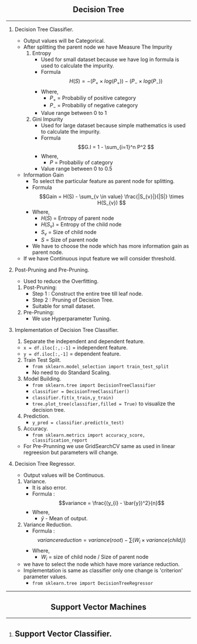 <h2 align="center">
  Decision Tree
</h2>  

---
1. Decision Tree Classifier.
    - Output values will be Categorical.
    - After splitting the parent node we have Measure The Impurity
        1. Entropy 
            - Used for small dataset because we have log in formula is used to calculate the impurity.
            - Formula 
            $$H(S) = - (P_{+} \times log(P_{+})) - (P_{-} \times log(P_{-}))$$
            - Where, 
                - $P_{+}$ = Probabiliy of positive category
                - $P_{-}$ = Probabiliy of negative category
            - Value range between 0 to 1
        2. Gini Impurity 
            - Used for large dataset because simple mathematics is used to calculate the impurity.
            - Formula 
            $$G.I = 1 - \sum_{i=1}^n P^2 $$            
            - Where, 
                - $P$ = Probabiliy of category
            - Value range between 0 to 0.5
    - Information Gain
        - To select the particular feature as parent node for splitting.
        - Formula 
        $$Gain = H(S) - \sum_{v \in value} \frac{|S_{v}|}{|S|} \times H(S_{v}) $$
        - Where, 
            - $H(S)$ = Entropy of parent node
            - $H(S_{v})$ = Entropy of the child node
            - $S_{v}$ = Size of child node
            - $S$ = Size of parent node
        - We have to choose the node which has more information gain as parent node.
    - If we have Continuous input feature we will consider threshold. 

2. Post-Pruning and Pre-Pruning.
    - Used to reduce the Overfitting.
    1. Post-Pruning: 
        - Step 1 : Construct the entire tree till leaf node.
        - Step 2 : Pruning of Decision Tree.
        - Suitable for small dataset.
    2. Pre-Pruning: 
        - We use Hyperparameter Tuning.

3. Implementation of Decision Tree Classifier.
    1. Separate the independent and dependent feature.
    - ```x = df.iloc[:,:-1]``` = independent feature.
    - ```y = df.iloc[:,-1]``` = dependent feature.
    2. Train Test Split.
        - ```from sklearn.model_selection import train_test_split```
        - No need to do Standard Scaling.
    3. Model Building.
        - ```from sklearn.tree import DecisionTreeClassifier```
        - ```classifier = DecisionTreeClassifier()```
        - ```classifier.fit(x_train,y_train)```
        - ```tree.plot_tree(classifier,filled = True)```  to visualize the decision tree.
    4. Prediction.
        - ```y_pred = classifier.predict(x_test)```
    5. Accuracy.
        - ```from sklearn.metrics import accuracy_score, classification_report```
    - For Pre-Prunning we use GridSearchCV same as used in linear regreesion but parameters will change.

4. Decision Tree Regressor.
    - Output values will be Continuous.
    1. Variance.
        - It is also error.
        - Formula :
        $$variance = \frac{(y_{i} - \bar{y})^2}{n}$$
        - Where,
            - $\bar{y}$ - Mean of output.
    2. Variance Reduction.
        - Formula : 
        $$variance reduction = variance(root) - \sum (W_{i} \times variance(child_i))$$
        - Where,
            - $W_{i}$ = size of child node / Size of parent node
    - we have to select the node which have more variance reduction.
    - Implementation is same as classifier only one change is 'criterion' parameter values.
        - ```from sklearn.tree import DecisionTreeRegressor```

---
<h2 align="center">
  Support Vector Machines
</h2>   

---
1. Support Vector Classifier.
    - 
    
